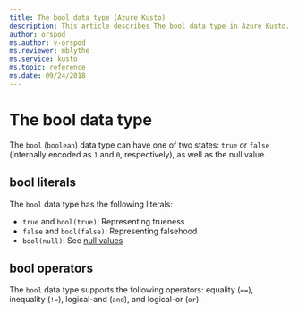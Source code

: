 ```yaml
---
title: The bool data type (Azure Kusto)
description: This article describes The bool data type in Azure Kusto.
author: orspod
ms.author: v-orspod
ms.reviewer: mblythe
ms.service: kusto
ms.topic: reference
ms.date: 09/24/2018
---
```

# The bool data type

The `bool` (`boolean`) data type can have one of two states: `true` or `false`
(internally encoded as `1` and `0`, respectively), as well as the null value.

## bool literals

The `bool` data type has the following literals:
* `true` and `bool(true)`: Representing trueness
* `false` and `bool(false)`:  Representing falsehood
* `bool(null)`: See [null values](null-values.md)

## bool operators

The `bool` data type supports the following operators:
equality (`==`), inequality (`!=`), logical-and (`and`), and logical-or (`or`).